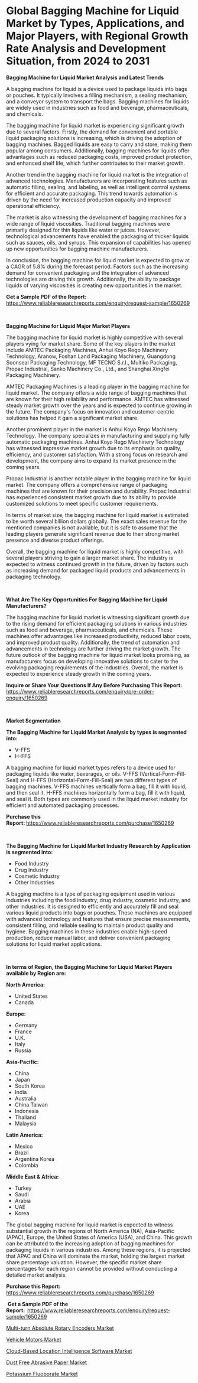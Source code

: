 <p><h1>Global Bagging Machine for Liquid Market by Types, Applications, and Major Players, with Regional Growth Rate Analysis and Development Situation, from 2024 to 2031</h1></p><p><strong>Bagging Machine for Liquid Market Analysis and Latest Trends</strong></p>
<p><p>A bagging machine for liquid is a device used to package liquids into bags or pouches. It typically involves a filling mechanism, a sealing mechanism, and a conveyor system to transport the bags. Bagging machines for liquids are widely used in industries such as food and beverage, pharmaceuticals, and chemicals.</p><p>The bagging machine for liquid market is experiencing significant growth due to several factors. Firstly, the demand for convenient and portable liquid packaging solutions is increasing, which is driving the adoption of bagging machines. Bagged liquids are easy to carry and store, making them popular among consumers. Additionally, bagging machines for liquids offer advantages such as reduced packaging costs, improved product protection, and enhanced shelf life, which further contributes to their market growth.</p><p>Another trend in the bagging machine for liquid market is the integration of advanced technologies. Manufacturers are incorporating features such as automatic filling, sealing, and labeling, as well as intelligent control systems for efficient and accurate packaging. This trend towards automation is driven by the need for increased production capacity and improved operational efficiency.</p><p>The market is also witnessing the development of bagging machines for a wide range of liquid viscosities. Traditional bagging machines were primarily designed for thin liquids like water or juices. However, technological advancements have enabled the packaging of thicker liquids such as sauces, oils, and syrups. This expansion of capabilities has opened up new opportunities for bagging machine manufacturers.</p><p>In conclusion, the bagging machine for liquid market is expected to grow at a CAGR of 5.8% during the forecast period. Factors such as the increasing demand for convenient packaging and the integration of advanced technologies are driving this growth. Additionally, the ability to package liquids of varying viscosities is creating new opportunities in the market.</p></p>
<p><strong>Get a Sample PDF of the Report:&nbsp;</strong> <a href="https://www.reliableresearchreports.com/enquiry/request-sample/1650269">https://www.reliableresearchreports.com/enquiry/request-sample/1650269</a></p>
<p>&nbsp;</p>
<p><strong>Bagging Machine for Liquid Major Market Players</strong></p>
<p><p>The bagging machine for liquid market is highly competitive with several players vying for market share. Some of the key players in the market include AMTEC Packaging Machines, Anhui Koyo Rego Machinery Technology, Aranow, Foshan Land Packaging Machinery, Guangdong Soonseal Packaging Technology, MF TECNO S.r.l., Multiko Packaging, Propac Industrial, Sanko Machinery Co., Ltd., and Shanghai Xingfei Packaging Machinery.</p><p>AMTEC Packaging Machines is a leading player in the bagging machine for liquid market. The company offers a wide range of bagging machines that are known for their high reliability and performance. AMTEC has witnessed steady market growth over the years and is expected to continue growing in the future. The company's focus on innovation and customer-centric solutions has helped it gain a significant market share.</p><p>Another prominent player in the market is Anhui Koyo Rego Machinery Technology. The company specializes in manufacturing and supplying fully automatic packaging machines. Anhui Koyo Rego Machinery Technology has witnessed impressive market growth due to its emphasis on quality, efficiency, and customer satisfaction. With a strong focus on research and development, the company aims to expand its market presence in the coming years.</p><p>Propac Industrial is another notable player in the bagging machine for liquid market. The company offers a comprehensive range of packaging machines that are known for their precision and durability. Propac Industrial has experienced consistent market growth due to its ability to provide customized solutions to meet specific customer requirements.</p><p>In terms of market size, the bagging machine for liquid market is estimated to be worth several billion dollars globally. The exact sales revenue for the mentioned companies is not available, but it is safe to assume that the leading players generate significant revenue due to their strong market presence and diverse product offerings.</p><p>Overall, the bagging machine for liquid market is highly competitive, with several players striving to gain a larger market share. The industry is expected to witness continued growth in the future, driven by factors such as increasing demand for packaged liquid products and advancements in packaging technology.</p></p>
<p>&nbsp;</p>
<p><strong>What Are The Key Opportunities For Bagging Machine for Liquid Manufacturers?</strong></p>
<p><p>The bagging machine for liquid market is witnessing significant growth due to the rising demand for efficient packaging solutions in various industries such as food and beverage, pharmaceuticals, and chemicals. These machines offer advantages like increased productivity, reduced labor costs, and improved product quality. Additionally, the trend of automation and advancements in technology are further driving the market growth. The future outlook of the bagging machine for liquid market looks promising, as manufacturers focus on developing innovative solutions to cater to the evolving packaging requirements of the industries. Overall, the market is expected to experience steady growth in the coming years.</p></p>
<p><strong>Inquire or Share Your Questions If Any Before Purchasing This Report:</strong> <a href="https://www.reliableresearchreports.com/enquiry/pre-order-enquiry/1650269">https://www.reliableresearchreports.com/enquiry/pre-order-enquiry/1650269</a></p>
<p>&nbsp;</p>
<p><strong>Market Segmentation</strong></p>
<p><strong>The Bagging Machine for Liquid Market Analysis by types is segmented into:</strong></p>
<p><ul><li>V-FFS</li><li>H-FFS</li></ul></p>
<p><p>A bagging machine for liquid market types refers to a device used for packaging liquids like water, beverages, or oils. V-FFS (Vertical-Form-Fill-Seal) and H-FFS (Horizontal-Form-Fill-Seal) are two different types of bagging machines. V-FFS machines vertically form a bag, fill it with liquid, and then seal it. H-FFS machines horizontally form a bag, fill it with liquid, and seal it. Both types are commonly used in the liquid market industry for efficient and automated packaging processes.</p></p>
<p><strong>Purchase this Report:&nbsp;</strong><a href="https://www.reliableresearchreports.com/purchase/1650269">https://www.reliableresearchreports.com/purchase/1650269</a></p>
<p>&nbsp;</p>
<p><strong>The Bagging Machine for Liquid Market Industry Research by Application is segmented into:</strong></p>
<p><ul><li>Food Industry</li><li>Drug Industry</li><li>Cosmetic Industry</li><li>Other Industries</li></ul></p>
<p><p>A bagging machine is a type of packaging equipment used in various industries including the food industry, drug industry, cosmetic industry, and other industries. It is designed to efficiently and accurately fill and seal various liquid products into bags or pouches. These machines are equipped with advanced technology and features that ensure precise measurements, consistent filling, and reliable sealing to maintain product quality and hygiene. Bagging machines in these industries enable high-speed production, reduce manual labor, and deliver convenient packaging solutions for liquid market applications.</p></p>
<p>&nbsp;</p>
<p><strong>In terms of Region, the Bagging Machine for Liquid Market Players available by Region are:</strong></p>
<p>
    <p> <strong> North America: </strong>
        <ul>
            <li>United States</li>
            <li>Canada</li>
        </ul>
        </p> 
    <p> <strong> Europe: </strong>
        <ul>
            <li>Germany</li>
            <li>France</li>
            <li>U.K.</li>
            <li>Italy</li>
            <li>Russia</li>
        </ul>
        </p> 
    <p> <strong> Asia-Pacific: </strong>
        <ul>
            <li>China</li>
            <li>Japan</li>
            <li>South Korea</li>
            <li>India</li>
            <li>Australia</li>
            <li>China Taiwan</li>
            <li>Indonesia</li>
            <li>Thailand</li>
            <li>Malaysia</li>
        </ul>
        </p> 
    <p> <strong> Latin America: </strong>
        <ul>
            <li>Mexico</li>
            <li>Brazil</li>
            <li>Argentina Korea</li>
            <li>Colombia</li>
        </ul>
        </p> 
    <p> <strong> Middle East & Africa: </strong>
        <ul>
            <li>Turkey</li>
            <li>Saudi</li>
            <li>Arabia</li>
            <li>UAE</li>
            <li>Korea</li>
        </ul>
    </p>
    </p>
<p><p>The global bagging machine for liquid market is expected to witness substantial growth in the regions of North America (NA), Asia-Pacific (APAC), Europe, the United States of America (USA), and China. This growth can be attributed to the increasing adoption of bagging machines for packaging liquids in various industries. Among these regions, it is projected that APAC and China will dominate the market, holding the largest market share percentage valuation. However, the specific market share percentages for each region cannot be provided without conducting a detailed market analysis.</p></p>
<p><strong>Purchase this Report: </strong><a href="https://www.reliableresearchreports.com/purchase/1650269">https://www.reliableresearchreports.com/purchase/1650269</a></p>
<p>&nbsp;<strong>Get a Sample PDF of the Report:&nbsp;&nbsp;</strong><a href="https://www.reliableresearchreports.com/enquiry/request-sample/1650269">https://www.reliableresearchreports.com/enquiry/request-sample/1650269</a></p>
<p><strong></strong></p>
<p><p><a href="http://issuu.com/reportprime-2/docs/multi-turn-absolute-rotary-encoders-market-size-20">Multi-turn Absolute Rotary Encoders Market</a></p><p><a href="https://medium.com/@judyolson40/vehicle-motors-market-furnishes-information-on-market-share-market-trends-and-market-growth-86dd11473820">Vehicle Motors Market</a></p><p><a href="https://github.com/mohamedbakry57/Market-Research-Report-List-1/blob/main/cloud-based-location-intelligence-software-market.md">Cloud-Based Location Intelligence Software Market</a></p><p><a href="http://issuu.com/reportprime-2/docs/dust-free-abrasive-paper-market-size-2030.pptx">Dust Free Abrasive Paper Market</a></p><p><a href="https://medium.com/p/95e77280de26/edit">Potassium Fluoborate Market</a></p></p>